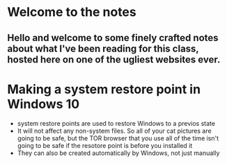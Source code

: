

# Welcome to the notes 

## Hello and welcome to some finely crafted notes about  what I've been reading for this class, hosted here on one of the ugliest websites ever. 

# Making a system restore point in Windows 10

- system restore points are used to restore Windows to a previos state
- It will not affect any non-system files. So all of your cat pictures are going to be safe, but the TOR browser that you use all of the time isn't going to be safe if the resotore point is before you installed it 
- They can also be created automatically by Windows, not just manually
